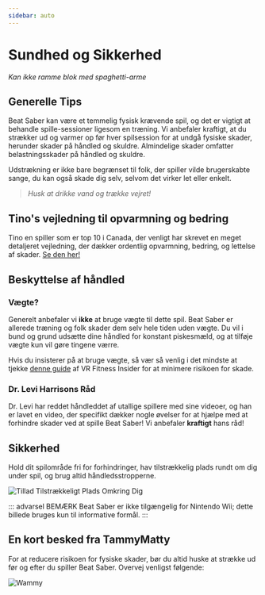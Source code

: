 ```yaml
---
sidebar: auto
---
```


# Sundhed og Sikkerhed
_Kan ikke ramme blok med spaghetti-arme_

## Generelle Tips
Beat Saber kan være et temmelig fysisk krævende spil, og det er vigtigt at behandle spille-sessioner ligesom en træning. Vi anbefaler kraftigt, at du strækker ud og varmer op før hver spilsession for at undgå fysiske skader, herunder skader på håndled og skuldre. Almindelige skader omfatter belastningsskader på håndled og skuldre.

Udstrækning er ikke bare begrænset til folk, der spiller vilde brugerskabte sange, du kan også skade dig selv, selvom det virker let eller enkelt.

> _Husk at drikke vand og trække vejret!_

## Tino's vejledning til opvarmning og bedring
Tino en spiller som er top 10 i Canada, der venligt har skrevet en meget detaljeret vejledning, der dækker ordentlig opvarmning, bedring, og lettelse af skader. [Se den her!](https://docs.google.com/document/d/122rd-eU0mkwQ6fXUwSmo1_XAh73Jyqd1u6ncrUjtkD0/)

## Beskyttelse af håndled
### Vægte?
Generelt anbefaler vi **ikke** at bruge vægte til dette spil. Beat Saber er allerede træning og folk skader dem selv hele tiden uden vægte. Du vil i bund og grund udsætte dine håndled for konstant piskesmæld, og at tilføje vægte kun vil gøre tingene værre.

Hvis du insisterer på at bruge vægte, så vær så venlig i det mindste at tjekke [denne guide](https://www.vrfitnessinsider.com/beat-saber-weighted-gear/) af VR Fitness Insider for at minimere risikoen for skade.

### Dr. Levi Harrisons Råd
Dr. Levi har reddet håndleddet af utallige spillere med sine videoer, og han er lavet en video, der specifikt dækker nogle øvelser for at hjælpe med at forhindre skader ved at spille Beat Saber! Vi anbefaler **kraftigt** hans råd!

<YouTube url='https://www.youtube.com/watch?v=IoL1NOKUmoU' />

## Sikkerhed
Hold dit spilområde fri for forhindringer, hav tilstrækkelig plads rundt om dig under spil, og brug altid håndledsstropperne.

![Tillad Tilstrækkeligt Plads Omkring Dig](~@images/health-and-safety/allow-adequate-room-around-you.png "Tillad Tilstrækkeligt Plads Omkring Dig")

::: advarsel BEMÆRK Beat Saber er ikke tilgængelig for Nintendo Wii; dette billede bruges kun til informative formål. :::

## En kort besked fra TammyMatty
For at reducere risikoen for fysiske skader, bør du altid huske at strække ud før og efter du spiller Beat Saber. Overvej venligst følgende:

![Wammy](~@images/health-and-safety/wammy.gif "Wammy")
